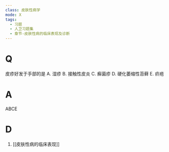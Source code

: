 ```yaml
---
class: 皮肤性病学
mode: X
tags:
  - 习题
  - 人卫习题集
  - 章节-皮肤性病的临床表现及诊断
---
```


# Q
皮疹好发于手部的是
A. 湿疹 
B. 接触性皮炎 
C. 癬菌疹 
D. 硬化萎缩性苔藓
E. 疥疮
# A
ABCE
# D
1. [[皮肤性病的临床表现]]
